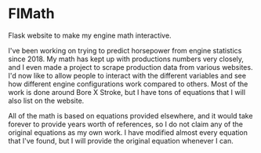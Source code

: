 # FIMath
Flask website to make my engine math interactive.

I've been working on trying to predict horsepower from engine statistics since 2018.
My math has kept up with productions numbers very closely, and I even made a project to scrape production data from various websites.
I'd now like to allow people to interact with the different variables and see how different engine configurations work compared to others.
Most of the work is done around Bore X Stroke, but I have tons of equations that I will also list on the website.

All of the math is based on equations provided elsewhere, and it would take forever to provide years worth of references, so I do not claim any of the original equations as my own work.
I have modified almost every equation that I've found, but I will provide the original equation whenever I can.
